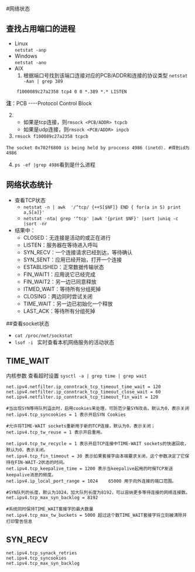 #网络状态

## 查找占用端口的进程
* Linux    
`netstat -anp`
* Windows   
`netstat -ano`
* AIX
   1. 根据端口号找到该端口连接对应的PCB/ADDR和连接的协议类型
   `netstat -Aan | grep 389`    
```
    f1000089c27a2358 tcp4 0 0 *.389 *.* LISTEN
```
**注**：PCB ----Protocol Control Block

   2. * 如果是tcp连接，则`rmsock <PCB/ADDR> tcpcb`
      * 如果是udp连接，则`rmsock <PCB/ADDR> inpcb `
   3. `rmsock f100089c27a2358 tcpcb`   
```
The socket 0x702f6800 is being held by proccess 4986 (inetd). #得到id为4986
```

   4. `ps -ef |grep 4986`看到是什么进程

## 网络状态统计
   * 查看TCP状态
      * `netstat -n | awk  '/^tcp/ {++S[$NF]} END { for(a in S) print a,S[a]}'`
      * `netstat -nta| grep '^tcp' |awk '{print $NF}' |sort |uniq -c |sort -nr`
   * 结果中：
       * CLOSED：无连接是活动的或正在进行
       * LISTEN：服务器在等待进入呼叫
       * SYN_RECV：一个连接请求已经到达，等待确认
       * SYN_SENT：应用已经开始，打开一个连接
       * ESTABLISHED：正常数据传输状态
       * FIN_WAIT1：应用说它已经完成
       * FIN_WAIT2：另一边已同意释放
       * ITMED_WAIT：等待所有分组死掉
       * CLOSING：两边同时尝试关闭
       * TIME_WAIT：另一边已初始化一个释放
       * LAST_ACK：等待所有分组死掉

##查看socket状态
   * `cat /proc/net/sockstat`
   * `lsof -i ` 实时查看本机网络服务的活动状态

## TIME_WAIT
内核参数 查看超时设置 `sysctl -a | grep time | grep wait`
```
net.ipv4.netfilter.ip_conntrack_tcp_timeout_time_wait = 120
net.ipv4.netfilter.ip_conntrack_tcp_timeout_close_wait = 60
net.ipv4.netfilter.ip_conntrack_tcp_timeout_fin_wait = 120

#当出现SYN等待队列溢出时，启用cookies来处理，可防范少量SYN攻击，默认为0，表示关闭
net.ipv4.tcp_syncookies = 1 表示开启SYN Cookies

#允许将TIME-WAIT sockets重新用于新的TCP连接，默认为0，表示关闭；
net.ipv4.tcp_tw_reuse = 1 表示开启重用。

net.ipv4.tcp_tw_recycle = 1 表示开启TCP连接中TIME-WAIT sockets的快速回收，默认为0，表示关闭。
net.ipv4.tcp_fin_timeout = 30 表示如果套接字由本端要求关闭，这个参数决定了它保持在FIN-WAIT-2状态的时间。
net.ipv4.tcp_keepalive_time = 1200 表示当keepalive起用的时候TCP发送keepalive消息的频度。
net.ipv4.ip_local_port_range = 1024    65000 用于向外连接的端口范围。

#SYN队列的长度，默认为1024，加大队列长度为8192，可以容纳更多等待连接的网络连接数。 
net.ipv4.tcp_max_syn_backlog = 8192

#系统同时保持TIME_WAIT套接字的最大数量
net.ipv4.tcp_max_tw_buckets = 5000 超过这个数TIME_WAIT套接字将立刻被清除并打印警告信息
```

## SYN_RECV
```
net.ipv4.tcp_synack_retries 
net.ipv4.tcp_syncookies 
net.ipv4.tcp_max_syn_backlog  
```